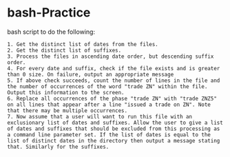 # bash-Practice

bash script to do the following: 

    1. Get the distinct list of dates from the files. 
    2. Get the distinct list of suffixes. 
    3. Process the files in ascending date order, but descending suffix order. 
    4. For every date and suffix, check if the file exists and is greater than 0 size. On failure, output an appropriate message 
    5. If above check succeeds, count the number of lines in the file and the number of occurrences of the word "trade ZN" within the file. Output this information to the screen. 
    6. Replace all occurrences of the phase "trade ZN" with "trade ZNZ5" on all lines that appear after a line "issued a trade on ZN". Note that there may be multiple occurrences. 
    7. Now assume that a user will want to run this file with an exclusionary list of dates and suffixes. Allow the user to give a list of dates and suffixes that should be excluded from this processing as a command line parameter set. If the list of dates is equal to the list of distinct dates in the directory then output a message stating that. Similarly for the suffixes. 

